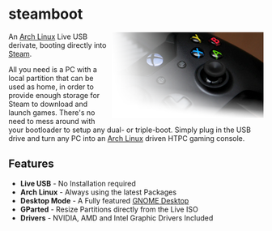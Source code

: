 # steamboot

<img src="res/controller.png" float="right" align="right">

An [Arch Linux](https://archlinux.org/) Live USB derivate, booting directly into [Steam](https://store.steampowered.com/).

All you need is a PC with a local partition that can be used as home, in order to provide enough storage for Steam to download and launch games. There's no need to mess around with your bootloader to setup any dual- or triple-boot. Simply plug in the USB drive and turn any PC into an [Arch Linux](https://archlinux.org) driven HTPC gaming console.

## Features

* **Live USB** - No Installation required
* **Arch Linux** - Always using the latest Packages
* **Desktop Mode** - A Fully featured [GNOME Desktop](https://gnome.org)
* **GParted** - Resize Partitions directly from the Live ISO
* **Drivers** - NVIDIA, AMD and Intel Graphic Drivers Included